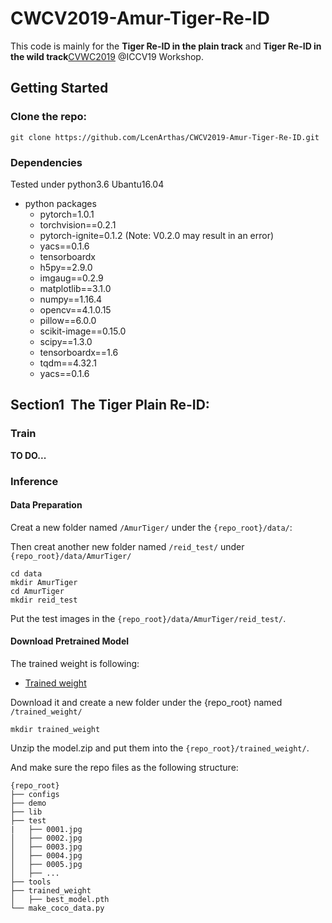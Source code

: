 # CWCV2019-Amur-Tiger-Re-ID

This code is mainly for the **Tiger Re-ID in the plain track** and **Tiger Re-ID in the wild track**[CVWC2019](https://cvwc2019.github.io/challenge.html) @ICCV19 Workshop.

## Getting Started
### Clone the repo:

```
git clone https://github.com/LcenArthas/CWCV2019-Amur-Tiger-Re-ID.git
```
### Dependencies

Tested under python3.6  Ubantu16.04

- python packages
  - pytorch=1.0.1
  - torchvision==0.2.1
  - pytorch-ignite=0.1.2 (Note: V0.2.0 may result in an error)
  - yacs==0.1.6
  - tensorboardx
  - h5py==2.9.0
  - imgaug==0.2.9
  - matplotlib==3.1.0
  - numpy==1.16.4
  - opencv==4.1.0.15
  - pillow==6.0.0
  - scikit-image==0.15.0
  - scipy==1.3.0
  - tensorboardx==1.6
  - tqdm==4.32.1
  - yacs==0.1.6

## Section1  The Tiger Plain Re-ID:

### Train

**TO DO...**

### Inference

#### Data Preparation

Creat a new folder named `/AmurTiger/` under the `{repo_root}/data/`:

Then creat another new folder named `/reid_test/` under `{repo_root}/data/AmurTiger/`
```
cd data
mkdir AmurTiger
cd AmurTiger
mkdir reid_test
```

Put the test images in the `{repo_root}/data/AmurTiger/reid_test/`.

#### Download Pretrained Model

The trained weight is following:

 - [Trained weight](https://pan.baidu.com/s/1q5Wdzcq6aKtM1H_VugCe3w)

Download it and create a new folder under the {repo_root} named `/trained_weight/`

```
mkdir trained_weight
```

Unzip the model.zip and put them into the `{repo_root}/trained_weight/`.

And make sure the repo files as the following structure:
  ```
  {repo_root}
  ├── configs
  ├── demo
  ├── lib
  ├── test
  |   ├── 0001.jpg
  │   ├── 0002.jpg
  │   ├── 0003.jpg
  │   ├── 0004.jpg
  │   ├── 0005.jpg
  │   ├── ...
  ├── tools
  ├── trained_weight
  │   ├── best_model.pth
  └── make_coco_data.py
      
  ```
  
